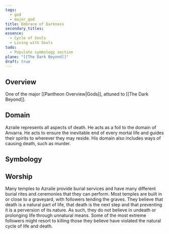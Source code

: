 ```yaml
---
tags:
  - god
  - major_god
title: Embrace of Darkness
secondary_titles: 
essence:
  - Cycle of Souls
  - Living with Souls
todo:
  - Populate symbology section
plane: "[[The Dark Beyond]]"
draft: true
---
```

## Overview
One of the major [[Pantheon Overview|Gods]], attuned to [[The Dark Beyond]].
## Domain
Azraile represents all aspects of death. He acts as a foil to the domain of Anvarra. He acts to ensure the inevitable end of every mortal life and guides their spirits to wherever they may reside. His domain also includes ways of causing death, such as murder.
## Symbology
## Worship
Many temples to Azraile provide burial services and have many different burial rites and ceremonies that they can perform. Most temples are built in or close to a graveyard, with followers tending the graves. They believe that death is a natural part of life, that death is the next step and that preventing it is a perversion of its nature. As such, they do not believe in undeath or prolonging life through unnatural means. Some of the most extreme followers might resort to killing those they believe have violated the natural cycle of life and death.